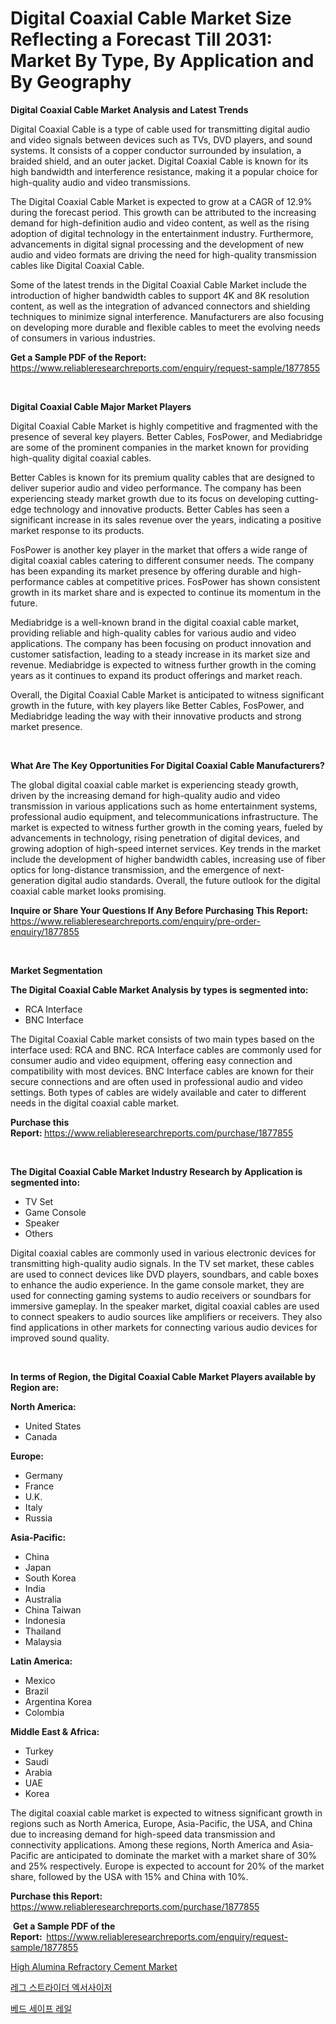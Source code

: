 <p><h1>Digital Coaxial Cable Market Size Reflecting a Forecast Till 2031: Market By Type, By Application and By Geography</h1></p><p><strong>Digital Coaxial Cable Market Analysis and Latest Trends</strong></p>
<p><p>Digital Coaxial Cable is a type of cable used for transmitting digital audio and video signals between devices such as TVs, DVD players, and sound systems. It consists of a copper conductor surrounded by insulation, a braided shield, and an outer jacket. Digital Coaxial Cable is known for its high bandwidth and interference resistance, making it a popular choice for high-quality audio and video transmissions.</p><p>The Digital Coaxial Cable Market is expected to grow at a CAGR of 12.9% during the forecast period. This growth can be attributed to the increasing demand for high-definition audio and video content, as well as the rising adoption of digital technology in the entertainment industry. Furthermore, advancements in digital signal processing and the development of new audio and video formats are driving the need for high-quality transmission cables like Digital Coaxial Cable.</p><p>Some of the latest trends in the Digital Coaxial Cable Market include the introduction of higher bandwidth cables to support 4K and 8K resolution content, as well as the integration of advanced connectors and shielding techniques to minimize signal interference. Manufacturers are also focusing on developing more durable and flexible cables to meet the evolving needs of consumers in various industries.</p></p>
<p><strong>Get a Sample PDF of the Report:&nbsp;</strong> <a href="https://www.reliableresearchreports.com/enquiry/request-sample/1877855">https://www.reliableresearchreports.com/enquiry/request-sample/1877855</a></p>
<p>&nbsp;</p>
<p><strong>Digital Coaxial Cable Major Market Players</strong></p>
<p><p>Digital Coaxial Cable Market is highly competitive and fragmented with the presence of several key players. Better Cables, FosPower, and Mediabridge are some of the prominent companies in the market known for providing high-quality digital coaxial cables.</p><p>Better Cables is known for its premium quality cables that are designed to deliver superior audio and video performance. The company has been experiencing steady market growth due to its focus on developing cutting-edge technology and innovative products. Better Cables has seen a significant increase in its sales revenue over the years, indicating a positive market response to its products.</p><p>FosPower is another key player in the market that offers a wide range of digital coaxial cables catering to different consumer needs. The company has been expanding its market presence by offering durable and high-performance cables at competitive prices. FosPower has shown consistent growth in its market share and is expected to continue its momentum in the future.</p><p>Mediabridge is a well-known brand in the digital coaxial cable market, providing reliable and high-quality cables for various audio and video applications. The company has been focusing on product innovation and customer satisfaction, leading to a steady increase in its market size and revenue. Mediabridge is expected to witness further growth in the coming years as it continues to expand its product offerings and market reach.</p><p>Overall, the Digital Coaxial Cable Market is anticipated to witness significant growth in the future, with key players like Better Cables, FosPower, and Mediabridge leading the way with their innovative products and strong market presence.</p></p>
<p>&nbsp;</p>
<p><strong>What Are The Key Opportunities For Digital Coaxial Cable Manufacturers?</strong></p>
<p><p>The global digital coaxial cable market is experiencing steady growth, driven by the increasing demand for high-quality audio and video transmission in various applications such as home entertainment systems, professional audio equipment, and telecommunications infrastructure. The market is expected to witness further growth in the coming years, fueled by advancements in technology, rising penetration of digital devices, and growing adoption of high-speed internet services. Key trends in the market include the development of higher bandwidth cables, increasing use of fiber optics for long-distance transmission, and the emergence of next-generation digital audio standards. Overall, the future outlook for the digital coaxial cable market looks promising.</p></p>
<p><strong>Inquire or Share Your Questions If Any Before Purchasing This Report:</strong> <a href="https://www.reliableresearchreports.com/enquiry/pre-order-enquiry/1877855">https://www.reliableresearchreports.com/enquiry/pre-order-enquiry/1877855</a></p>
<p>&nbsp;</p>
<p><strong>Market Segmentation</strong></p>
<p><strong>The Digital Coaxial Cable Market Analysis by types is segmented into:</strong></p>
<p><ul><li>RCA Interface</li><li>BNC Interface</li></ul></p>
<p><p>The Digital Coaxial Cable market consists of two main types based on the interface used: RCA and BNC. RCA Interface cables are commonly used for consumer audio and video equipment, offering easy connection and compatibility with most devices. BNC Interface cables are known for their secure connections and are often used in professional audio and video settings. Both types of cables are widely available and cater to different needs in the digital coaxial cable market.</p></p>
<p><strong>Purchase this Report:&nbsp;</strong><a href="https://www.reliableresearchreports.com/purchase/1877855">https://www.reliableresearchreports.com/purchase/1877855</a></p>
<p>&nbsp;</p>
<p><strong>The Digital Coaxial Cable Market Industry Research by Application is segmented into:</strong></p>
<p><ul><li>TV Set</li><li>Game Console</li><li>Speaker</li><li>Others</li></ul></p>
<p><p>Digital coaxial cables are commonly used in various electronic devices for transmitting high-quality audio signals. In the TV set market, these cables are used to connect devices like DVD players, soundbars, and cable boxes to enhance the audio experience. In the game console market, they are used for connecting gaming systems to audio receivers or soundbars for immersive gameplay. In the speaker market, digital coaxial cables are used to connect speakers to audio sources like amplifiers or receivers. They also find applications in other markets for connecting various audio devices for improved sound quality.</p></p>
<p>&nbsp;</p>
<p><strong>In terms of Region, the Digital Coaxial Cable Market Players available by Region are:</strong></p>
<p>
    <p> <strong> North America: </strong>
        <ul>
            <li>United States</li>
            <li>Canada</li>
        </ul>
        </p> 
    <p> <strong> Europe: </strong>
        <ul>
            <li>Germany</li>
            <li>France</li>
            <li>U.K.</li>
            <li>Italy</li>
            <li>Russia</li>
        </ul>
        </p> 
    <p> <strong> Asia-Pacific: </strong>
        <ul>
            <li>China</li>
            <li>Japan</li>
            <li>South Korea</li>
            <li>India</li>
            <li>Australia</li>
            <li>China Taiwan</li>
            <li>Indonesia</li>
            <li>Thailand</li>
            <li>Malaysia</li>
        </ul>
        </p> 
    <p> <strong> Latin America: </strong>
        <ul>
            <li>Mexico</li>
            <li>Brazil</li>
            <li>Argentina Korea</li>
            <li>Colombia</li>
        </ul>
        </p> 
    <p> <strong> Middle East & Africa: </strong>
        <ul>
            <li>Turkey</li>
            <li>Saudi</li>
            <li>Arabia</li>
            <li>UAE</li>
            <li>Korea</li>
        </ul>
    </p>
    </p>
<p><p>The digital coaxial cable market is expected to witness significant growth in regions such as North America, Europe, Asia-Pacific, the USA, and China due to increasing demand for high-speed data transmission and connectivity applications. Among these regions, North America and Asia-Pacific are anticipated to dominate the market with a market share of 30% and 25% respectively. Europe is expected to account for 20% of the market share, followed by the USA with 15% and China with 10%.</p></p>
<p><strong>Purchase this Report: </strong><a href="https://www.reliableresearchreports.com/purchase/1877855">https://www.reliableresearchreports.com/purchase/1877855</a></p>
<p>&nbsp;<strong>Get a Sample PDF of the Report:&nbsp;&nbsp;</strong><a href="https://www.reliableresearchreports.com/enquiry/request-sample/1877855">https://www.reliableresearchreports.com/enquiry/request-sample/1877855</a></p>
<p><strong></strong></p>
<p><p><a href="https://invited-way-688.notion.site/High-Alumina-Refractory-Cement-Market-Offers-Provide-Insightful-Data-for-the-Time-Period-from-2024-t-5b57650aec8a488889f8f1bc3550bd6b">High Alumina Refractory Cement Market</a></p><p><a href="https://github.com/fernandotryO5lson96765/Market-Research-Report-List-1/blob/main/749423311206.md">레그 스트라이더 엑서사이저</a></p><p><a href="https://github.com/CliftonFisher9067/Market-Research-Report-List-1/blob/main/220960611205.md">베드 세이프 레일</a></p></p>
